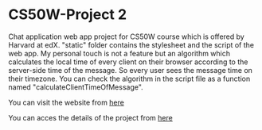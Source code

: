 # CS50W-Project 2

Chat application web app project for CS50W course which is offered by Harvard at edX. "static" folder contains the stylesheet and the script of the web app. My personal touch is not a feature but an algorithm which calculates the local time of every client on their browser according to the server-side time of the message. So every user sees the message time on their timezone. You can check the algorithm in the script file as a function named "calculateClientTimeOfMessage".

You can visit the website from [here](https://cs50wproject2ataberk.herokuapp.com/)

You can acces the details of the project from [here](https://docs.cs50.net/web/2019/x/projects/2/project2.html)
